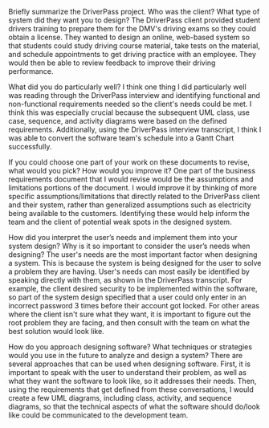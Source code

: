 Briefly summarize the DriverPass project. Who was the client? What type of system did they want you to design?
The DriverPass client provided student drivers training to prepare them for the DMV's driving exams so they could obtain a license. They wanted to design an online, web-based system so that students could study driving course material, take tests on the material, and schedule appointments to get driving practice with an employee. They would then be able to review feedback to improve their driving performance.

What did you do particularly well?
I think one thing I did particularly well was reading through the DriverPass interview and identifying functional and non-functional requirements needed so the client's needs could be met. I think this was especially crucial because the subsequent UML class, use case, sequence, and activity diagrams were based on the defined requirements. Additionally, using the DriverPass interview transcript, I think I was able to convert the software team's schedule into a Gantt Chart successfully. 

If you could choose one part of your work on these documents to revise, what would you pick? How would you improve it?
One part of the business requirements document that I would revise would be the assumptions and limitations portions of the document. I would improve it by thinking of more specific assumptions/limitations that directly related to the DriverPass client and their system, rather than generalized assumptions such as electricity being available to the customers. Identifying these would help inform the team and the client of potential weak spots in the designed system. 

How did you interpret the user’s needs and implement them into your system design? Why is it so important to consider the user’s needs when designing?
The user's needs are the most important factor when designing a system. This is because the system is being designed for the user to solve a problem they are having. User's needs can most easily be identified by speaking directly with them, as shown in the DriverPass transcript. For example, the client desired security to be implemented within the software, so part of the system design specified that a user could only enter in an incorrect password 3 times before their account got locked. For other areas where the client isn't sure what they want, it is important to figure out the root problem they are facing, and then consult with the team on what the best solution would look like. 

How do you approach designing software? What techniques or strategies would you use in the future to analyze and design a system?
There are several approaches that can be used when designing software. First, it is important to speak with the user to understand their problem, as well as what they want the software to look like, so it addresses their needs. Then, using the requirements that get defined from these conversations, I would create a few UML diagrams, including class, activity, and sequence diagrams, so that the technical aspects of what the software should do/look like could be communicated to the development team.

